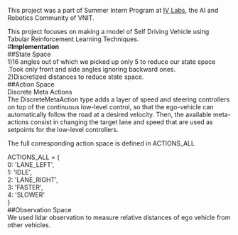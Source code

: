 This project was a part of Summer Intern Program at [IV Labs](https://www.ivlabs.in/), the AI and Robotics Community of VNIT.

This project focuses on making a model of Self Driving Vehicle using Tabular Reinforcement Learning Techniques.\
#**Implementation**\
##State Space\
1)16 angles out of which we picked up only 5 to reduce our state space .Took only front and side angles ignoring backward ones.\
2)Discretized distances to reduce state space.\
##Action Space\
Discrete Meta Actions\
The DiscreteMetaAction type adds a layer of speed and steering controllers on top of the continuous low-level control, so that the ego-vehicle can automatically follow the road at a desired velocity. Then, the available meta-actions consist in changing the target lane and speed that are used as setpoints for the low-level controllers.

The full corresponding action space is defined in ACTIONS_ALL

ACTIONS_ALL = {\
        0: 'LANE_LEFT',\
        1: 'IDLE',\
        2: 'LANE_RIGHT',\
        3: 'FASTER',\
        4: 'SLOWER'\
    }\
##Observation Space\
We used lidar observation to measure relative distances of ego vehicle  from other vehicles.
